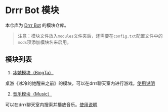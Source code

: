 # Drrr Bot 模块

本仓库为 [Drrr Bot](https://github.com/stozn/drrr-bot) 的模块仓库。

> 注意：模块文件放入`modules`文件夹后，还需要在`config.txt`配置文件中的`mods`项添加模块名来启用。

## 模块列表

1. [冰她模块（BingTa）](BingTa.py)

桌游《冰冷的她醒来之前》的模块，可以在drrr聊天室内进行游戏。[使用说明](BingTa.md)


2. [音乐模块（Music）](Music.py)

可以在drrr聊天室内搜索并播放音乐。[使用说明](Music.md)

